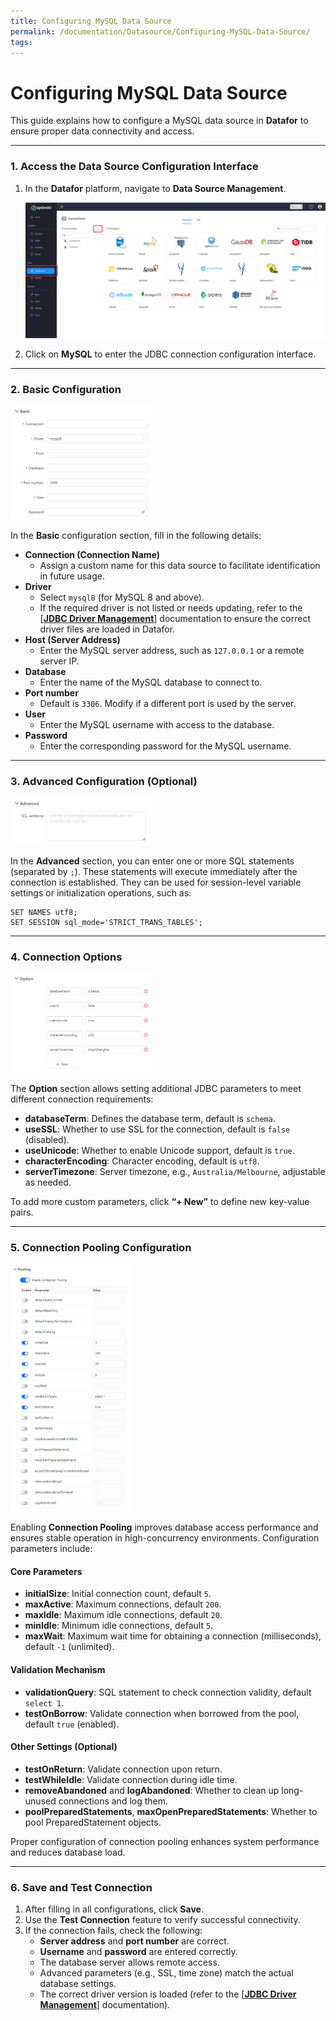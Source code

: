 ```yaml
---
title: Configuring MySQL Data Source
permalink: /documentation/Datasource/Configuring-MySQL-Data-Source/
tags:
---
```


# **Configuring MySQL Data Source**

This guide explains how to configure a MySQL data source in **Datafor** to ensure proper data connectivity and access.

------

### **1. Access the Data Source Configuration Interface**

1. In the **Datafor** platform, navigate to **Data Source Management**.

   <div align="left"><img src="./images/1740405167292.png"   /></div>

2. Click on **MySQL** to enter the JDBC connection configuration interface.

------

### **2. Basic Configuration**

<div align="left"><img src="./images/1740405371203.png"  width="45%" /></div>

In the **Basic** configuration section, fill in the following details:

- **Connection (Connection Name)**  
  - Assign a custom name for this data source to facilitate identification in future usage.
- **Driver**  
  - Select `mysql8` (for MySQL 8 and above).
  - If the required driver is not listed or needs updating, refer to the [**[JDBC Driver Management](https://help.Datafor.com/documentation/Datasource/JDBC-Driver-Management/)**] documentation to ensure the correct driver files are loaded in Datafor.
- **Host (Server Address)**  
  - Enter the MySQL server address, such as `127.0.0.1` or a remote server IP.
- **Database**  
  - Enter the name of the MySQL database to connect to.
- **Port number**  
  - Default is `3306`. Modify if a different port is used by the server.
- **User**  
  - Enter the MySQL username with access to the database.
- **Password**  
  - Enter the corresponding password for the MySQL username.

------

### **3. Advanced Configuration (Optional)**

<div align="left"><img src="./images/1740405391745.png"  width="45%" /></div>

In the **Advanced** section, you can enter one or more SQL statements (separated by `;`). These statements will execute immediately after the connection is established. They can be used for session-level variable settings or initialization operations, such as:

```
SET NAMES utf8;
SET SESSION sql_mode='STRICT_TRANS_TABLES';
```

------

### **4. Connection Options**

<div align="left"><img src="./images/1740405412554.png"  width="45%" /></div>

The **Option** section allows setting additional JDBC parameters to meet different connection requirements:

- **databaseTerm**: Defines the database term, default is `schema`.
- **useSSL**: Whether to use SSL for the connection, default is `false` (disabled).
- **useUnicode**: Whether to enable Unicode support, default is `true`.
- **characterEncoding**: Character encoding, default is `utf8`.
- **serverTimezone**: Server timezone, e.g., `Australia/Melbourne`, adjustable as needed.

To add more custom parameters, click **“+ New”** to define new key-value pairs.

------

### **5. Connection Pooling Configuration**

<div align="left"><img src="./images/image-20250224215923919.png"  width="38%" /></div>

Enabling **Connection Pooling** improves database access performance and ensures stable operation in high-concurrency environments. Configuration parameters include:

#### **Core Parameters**

- **initialSize**: Initial connection count, default `5`.
- **maxActive**: Maximum connections, default `200`.
- **maxIdle**: Maximum idle connections, default `20`.
- **minIdle**: Minimum idle connections, default `5`.
- **maxWait**: Maximum wait time for obtaining a connection (milliseconds), default `-1` (unlimited).

#### **Validation Mechanism**

- **validationQuery**: SQL statement to check connection validity, default `select 1`.
- **testOnBorrow**: Validate connection when borrowed from the pool, default `true` (enabled).

#### **Other Settings (Optional)**

- **testOnReturn**: Validate connection upon return.
- **testWhileIdle**: Validate connection during idle time.
- **removeAbandoned** and **logAbandoned**: Whether to clean up long-unused connections and log them.
- **poolPreparedStatements**, **maxOpenPreparedStatements**: Whether to pool PreparedStatement objects.

Proper configuration of connection pooling enhances system performance and reduces database load.

------

### **6. Save and Test Connection**

1. After filling in all configurations, click **Save**.
2. Use the **Test Connection** feature to verify successful connectivity.
3. If the connection fails, check the following:
   - **Server address** and **port number** are correct.
   - **Username** and **password** are entered correctly.
   - The database server allows remote access.
   - Advanced parameters (e.g., SSL, time zone) match the actual database settings.
   - The correct driver version is loaded (refer to the [**[JDBC Driver Management](https://help.Datafor.com/documentation/Datasource/JDBC-Driver-Management/)**] documentation).